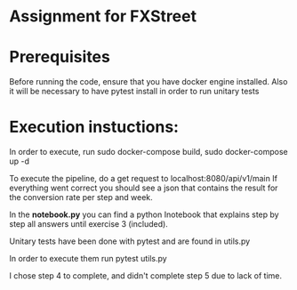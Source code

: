 # Assignment for FXStreet

# Prerequisites
Before running the code, ensure that you have docker engine installed. Also it will be necessary to
have pytest install in order to run unitary tests

# Execution instuctions:

In order to execute, run 
    sudo docker-compose build,
    sudo docker-compose up -d

To execute the pipeline, do a get request to 
    localhost:8080/api/v1/main
If everything went correct you should see a json that contains the result for the 
conversion rate per step and week.


In the **notebook.py** you can find a python Inotebook that explains step by step all answers
until exercise 3 (included).

Unitary tests have been done with pytest and are found in utils.py

In order to execute them run
    pytest utils.py

I chose step 4 to complete, and didn't complete step 5 due to lack of time.